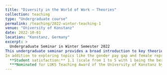 ```yaml
---
title: "Diversity in the World of Work – Theories"
collection: teaching
type: "Undergraduate course"
permalink: /teaching/2022-winter-teaching-1
venue: "University of Konstanz"
date: 2022-10-01
location: "Konstanz, Germany"
excerpt: >
  Undergraduate Seminar in Winter Semester 2022
This undergraduate seminar provides a broad introduction to key theories and concepts relevant to understanding diversity in teams and organizations. We explore how societal shifts—such as increased female labor participation, demographic change, and international migration—are shaping increasingly diverse workplaces. Students engage with questions such as: What types of diversity exist? How does diversity affect collaboration and performance in teams? What challenges arise, and what opportunities can diversity create? And ultimately: How can organizations manage diversity effectively?
In addition to exploring topics like the gender pay gap and female representation in top management, the course integrates academic writing training to support students in crafting their first term papers.
  **Student satisfaction:** 1.1 (scale from 1 to 5 with 1 being the best rating)
  ***Nominated for LUKS Teaching Award of the University of Konstanz by students***
---
```

